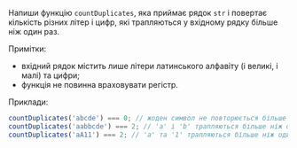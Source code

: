 Напиши функцію `countDuplicates`, яка приймає рядок `str` і повертає
кількість різних літер і цифр, які трапляються у вхідному рядку більше ніж один раз.

Примітки:

- вхідний рядок містить лише літери латинського алфавіту (і великі, і малі) та
  цифри;
- функція не повинна враховувати регістр.

Приклади:

```javascript
countDuplicates('abcde') === 0; // жоден символ не повторюється більше ніж один раз
countDuplicates('aabbcde') === 2; // 'a' і 'b' трапляються більше ніж один раз
countDuplicates('aA11') === 2; // 'a' та '1' трапляються більше ніж один раз
```
